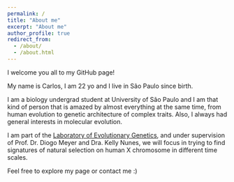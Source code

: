 ```yaml
---
permalink: /
title: "About me"
excerpt: "About me"
author_profile: true
redirect_from: 
  - /about/
  - /about.html
---
```


I welcome you all to my GitHub page!

My name is Carlos, I am 22 yo and I live in São Paulo since birth.

I am a biology undergrad student at University of São Paulo and I am that kind of person that is amazed by almost everything at the same time, from human evolution to genetic architecture of complex traits. Also, I always had general interests in molecular evolution.

I am part of the [Laboratory of Evolutionary Genetics](http://www.ib.usp.br/genevol/), and under supervision of Prof. Dr. Diogo Meyer and Dra. Kelly Nunes, we will focus in trying to find signatures of natural selection on human X chromosome in different time scales.

Feel free to explore my page or contact me :) 

